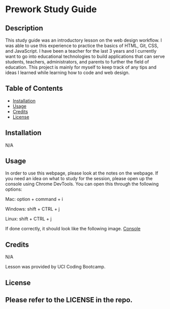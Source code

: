 # Prework Study Guide

## Description

This study guide was an introductory lesson on the web design workflow. I was able to use this experience to practice the basics of HTML, Git, CSS, and JavaScript. I have been a teacher for the last 3 years and I currently want to go into educational technologies to build applications that can serve students, teachers, administrators, and parents to further the field of education. This project is mainly for myself to keep track of any tips and ideas I learned while learning how to code and web design. 

## Table of Contents


- [Installation](#installation)
- [Usage](#usage)
- [Credits](#credits)
- [License](#license)

## Installation

N/A

## Usage

In order to use this webpage, please look at the notes on the webpage. If you need an idea on what to study for the session, please open up the console using Chrome DevTools. You can open this through the following options: 


Mac: option + command + i

Windows: shift + CTRL + j

Linux: shift + CTRL + j

If done correctly, it should look like the following image.
[Console](/Users/bwang/bootcamp/prework-study-guide/assets/Images/Usage_1.png)

## Credits

N/A

Lesson was provided by UCI Coding Bootcamp.

## License

Please refer to the LICENSE in the repo.
---

